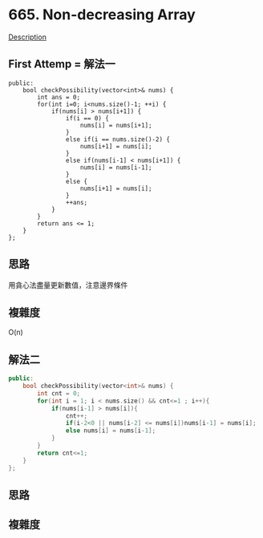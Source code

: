 # 665. Non-decreasing Array

[Description](https://leetcode.com/problems/non-decreasing-array/description/)

## First Attemp = 解法一
```C++class Solution {
public:
    bool checkPossibility(vector<int>& nums) {
        int ans = 0;
        for(int i=0; i<nums.size()-1; ++i) {
            if(nums[i] > nums[i+1]) {
                if(i == 0) {
                    nums[i] = nums[i+1];
                }
                else if(i == nums.size()-2) {
                    nums[i+1] = nums[i];
                }
                else if(nums[i-1] < nums[i+1]) {
                    nums[i] = nums[i-1];
                }
                else {
                    nums[i+1] = nums[i];
                }
                ++ans;
            }
        }
        return ans <= 1;
    }
};
```

## 思路
用貪心法盡量更新數值，注意邊界條件

## 複雜度
O(n)

## 解法二
```C++
public:
    bool checkPossibility(vector<int>& nums) {
        int cnt = 0;                                                                    //the number of changes
        for(int i = 1; i < nums.size() && cnt<=1 ; i++){
            if(nums[i-1] > nums[i]){
                cnt++;
                if(i-2<0 || nums[i-2] <= nums[i])nums[i-1] = nums[i];                    //modify nums[i-1] of a priority
                else nums[i] = nums[i-1];                                                //have to modify nums[i]
            }
        }
        return cnt<=1;
    }
};
```
## 思路

## 複雜度